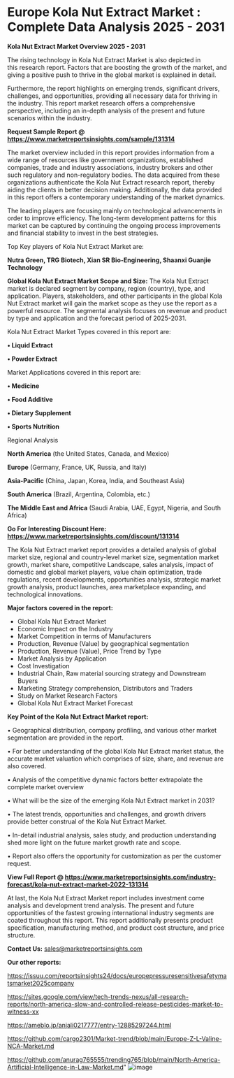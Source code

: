 # Europe Kola Nut Extract Market : Complete Data Analysis 2025 - 2031

<Strong> Kola Nut Extract Market Overview 2025 - 2031</strong>

The rising technology in Kola Nut Extract Market is also depicted in this research report. Factors that are boosting the growth of the market, and giving a positive push to thrive in the global market is explained in detail.

Furthermore, the report highlights on emerging trends, significant drivers, challenges, and opportunities, providing all necessary data for thriving in the industry. This report market research offers a comprehensive perspective, including an in-depth analysis of the present and future scenarios within the industry.

<strong>Request Sample Report @ <a href=https://www.marketreportsinsights.com/sample/131314>https://www.marketreportsinsights.com/sample/131314</a></strong>

The market overview included in this report provides information from a wide range of resources like government organizations, established companies, trade and industry associations, industry brokers and other such regulatory and non-regulatory bodies. The data acquired from these organizations authenticate the Kola Nut Extract research report, thereby aiding the clients in better decision making. Additionally, the data provided in this report offers a contemporary understanding of the market dynamics.

The leading players are focusing mainly on technological advancements in order to improve efficiency. The long-term development patterns for this market can be captured by continuing the ongoing process improvements and financial stability to invest in the best strategies.

Top Key players of Kola Nut Extract Market are:

<strong>Nutra Green, TRG Biotech, Xian SR Bio-Engineering, Shaanxi Guanjie Technology</strong>

<strong><b>Global Kola Nut Extract Market Scope and Size:</b></strong>
The Kola Nut Extract market is declared segment by company, region (country), type, and application. Players, stakeholders, and other participants in the global Kola Nut Extract market will gain the market scope as they use the report as a powerful resource. The segmental analysis focuses on revenue and product by type and application and the forecast period of 2025-2031.

Kola Nut Extract Market Types covered in this report are:

<strong>• Liquid Extract

• Powder Extract</strong>

Market Applications covered in this report are:

<strong>• Medicine

• Food Additive

• Dietary Supplement

• Sports Nutrition</strong> 

Regional Analysis

<strong>North America</strong> (the United States, Canada, and Mexico)

<strong>Europe</strong> (Germany, France, UK, Russia, and Italy)

<strong>Asia-Pacific</strong> (China, Japan, Korea, India, and Southeast Asia)

<strong>South America</strong> (Brazil, Argentina, Colombia, etc.)

<strong>The Middle East and Africa</strong> (Saudi Arabia, UAE, Egypt, Nigeria, and South Africa)

<strong>Go For Interesting Discount Here: <a href=https://www.marketreportsinsights.com/discount/131314>https://www.marketreportsinsights.com/discount/131314</a></strong>

The Kola Nut Extract market report provides a detailed analysis of global market size, regional and country-level market size, segmentation market growth, market share, competitive Landscape, sales analysis, impact of domestic and global market players, value chain optimization, trade regulations, recent developments, opportunities analysis, strategic market growth analysis, product launches, area marketplace expanding, and technological innovations.

<strong><b>Major factors covered in the report:</b></strong>
<ul>
  <li>Global Kola Nut Extract Market </li>
  <li>Economic Impact on the Industry</li>
  <li>Market Competition in terms of Manufacturers</li>
  <li>Production, Revenue (Value) by geographical segmentation</li>
  <li>Production, Revenue (Value), Price Trend by Type</li>
  <li>Market Analysis by Application</li>
  <li>Cost Investigation</li>
  <li>Industrial Chain, Raw material sourcing strategy and Downstream Buyers</li>
  <li>Marketing Strategy comprehension, Distributors and Traders</li>
  <li>Study on Market Research Factors</li>
  <li>Global Kola Nut Extract Market Forecast</li>
</ul>

<strong><b>Key Point of the Kola Nut Extract Market report:</b></strong>

• Geographical distribution, company profiling, and various other market segmentation are provided in the report.

• For better understanding of the global Kola Nut Extract market status, the accurate market valuation which comprises of size, share, and revenue are also covered.

• Analysis of the competitive dynamic factors better extrapolate the complete market overview

• What will be the size of the emerging Kola Nut Extract market in 2031?

• The latest trends, opportunities and challenges, and growth drivers provide better construal of the Kola Nut Extract Market.

• In-detail industrial analysis, sales study, and production understanding shed more light on the future market growth rate and scope.

• Report also offers the opportunity for customization as per the customer request.

<strong><b>View Full Report @ <a href=https://www.marketreportsinsights.com/industry-forecast/kola-nut-extract-market-2022-131314>https://www.marketreportsinsights.com/industry-forecast/kola-nut-extract-market-2022-131314</a></b></strong>


At last, the Kola Nut Extract Market report includes investment come analysis and development trend analysis. The present and future opportunities of the fastest growing international industry segments are coated throughout this report. This report additionally presents product specification, manufacturing method, and product cost structure, and price structure.

<strong>Contact Us:</strong>
sales@marketreportsinsights.com

<strong>Our other reports:</strong>

<a href=https://issuu.com/reportsinsights24/docs/europepressuresensitivesafetymatsmarket2025company>https://issuu.com/reportsinsights24/docs/europepressuresensitivesafetymatsmarket2025company</a>

<a href=https://sites.google.com/view/tech-trends-nexus/all-research-reports/north-america-slow-and-controlled-release-pesticides-market-to-witness-xx>https://sites.google.com/view/tech-trends-nexus/all-research-reports/north-america-slow-and-controlled-release-pesticides-market-to-witness-xx</a>

<a href=https://ameblo.jp/anjali0217777/entry-12885297244.html>https://ameblo.jp/anjali0217777/entry-12885297244.html</a>

<a href=https://github.com/cargo2301/Market-trend/blob/main/Europe-Z-L-Valine-NCA-Market.md>https://github.com/cargo2301/Market-trend/blob/main/Europe-Z-L-Valine-NCA-Market.md</a>

<a href=https://github.com/anurag765555/trending765/blob/main/North-America-Artificial-Intelligence-in-Law-Market.md>https://github.com/anurag765555/trending765/blob/main/North-America-Artificial-Intelligence-in-Law-Market.md</a>"
![image](https://github.com/user-attachments/assets/311a8029-cf73-4ba6-be20-0132a64d2c62)
